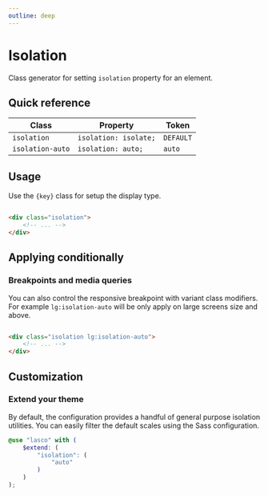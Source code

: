 ```yaml
---
outline: deep
---
```


# Isolation

Class generator for setting `isolation` property for an element.

## Quick reference

| Class            | Property              | Token     |
|------------------|-----------------------|-----------|
| `isolation`      | `isolation: isolate;` | `DEFAULT` |
| `isolation-auto` | `isolation: auto;`    | `auto`    |

## Usage

Use the `{key}` class for setup the display type.

```html

<div class="isolation">
    <!-- ... -->
</div>
```

## Applying conditionally

### Breakpoints and media queries

You can also control the responsive breakpoint with variant class modifiers. For example `lg:isolation-auto` will be
only apply on large screens size and above.

```html

<div class="isolation lg:isolation-auto">
    <!-- ... -->
</div>
```

## Customization

### Extend your theme

By default, the configuration provides a handful of general purpose isolation utilities. You can easily filter the
default scales using the Sass configuration.

```scss
@use "lasco" with (
    $extend: (
        "isolation": (
            "auto"
        )
    )
);
```
